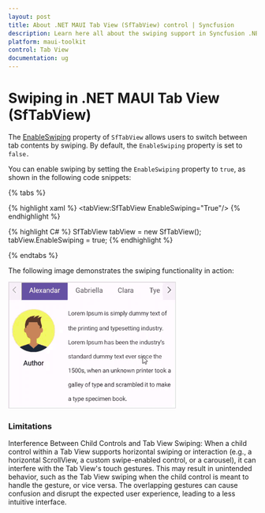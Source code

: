 ```yaml
---
layout: post
title: About .NET MAUI Tab View (SfTabView) control | Syncfusion
description: Learn here all about the swiping support in Syncfusion .NET MAUI Tab View (SfTabView) control and more.
platform: maui-toolkit
control: Tab View
documentation: ug
---
```


# Swiping in .NET MAUI Tab View (SfTabView)

The [EnableSwiping](https://help.syncfusion.com/cr/maui-toolkit/Syncfusion.Maui.Toolkit.TabView.SfTabView.html#Syncfusion_Maui_Toolkit_TabView_SfTabView_EnableSwiping) property of `SfTabView` allows users to switch between tab contents by swiping. By default, the `EnableSwiping` property is set to `false.`

You can enable swiping by setting the `EnableSwiping` property to `true`, as shown in the following code snippets:

{% tabs %}

{% highlight xaml %}
    <tabView:SfTabView EnableSwiping="True"/>
{% endhighlight %}

{% highlight C# %}
SfTabView tabView = new SfTabView();
tabView.EnableSwiping = true;
{% endhighlight %}

{% endtabs %}

The following image demonstrates the swiping functionality in action:

![.NET MAUI TabView Swiping](images/tabview-swiping.gif)

### Limitations

Interference Between Child Controls and Tab View Swiping: When a child control within a Tab View supports horizontal swiping or interaction (e.g., a horizontal ScrollView, a custom swipe-enabled control, or a carousel), it can interfere with the Tab View's touch gestures. This may result in unintended behavior, such as the Tab View swiping when the child control is meant to handle the gesture, or vice versa. The overlapping gestures can cause confusion and disrupt the expected user experience, leading to a less intuitive interface.